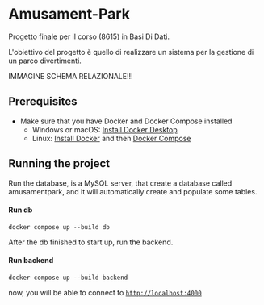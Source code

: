 # Amusament-Park
Progetto finale per il corso (8615) in Basi Di Dati.

L'obiettivo del progetto è quello di realizzare un sistema per la gestione di un parco divertimenti.

IMMAGINE SCHEMA RELAZIONALE!!!

## Prerequisites
- Make sure that you have Docker and Docker Compose installed
  - Windows or macOS:
    [Install Docker Desktop](https://www.docker.com/get-started)
  - Linux: [Install Docker](https://www.docker.com/get-started) and then
    [Docker Compose](https://github.com/docker/compose)

## Running the project

Run the database, is a MySQL server, that create a database called amusamentpark, and it will automatically  create and populate some tables. 

#### Run db
```console
docker compose up --build db
```

After the db finished to start up, run the backend. 

#### Run backend
```console
docker compose up --build backend
```

now, you will be able to connect to [`http://localhost:4000`](http://localhost:4000)